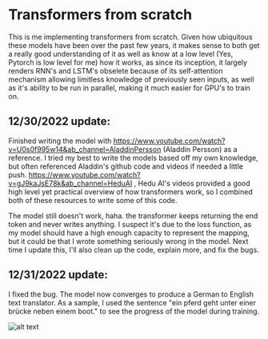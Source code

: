 # Transformers from scratch
This is me implementing transformers from scratch. 
Given how ubiquitous these models have been over the past few years, it makes sense to both get a really good understanding of it
as well as know at a low level (Yes, Pytorch is low level for me) how it works, as since its inception, it largely renders RNN's and
LSTM's obselete because of its self-attention mechanism allowing limitless knowledge of previously seen inputs, as well as it's ability to be run in parallel, making it much easier for GPU's to train on.

## 12/30/2022 update:
Finished writing the model with https://www.youtube.com/watch?v=U0s0f995w14&ab_channel=AladdinPersson (Aladdin Persson) as a reference. I tried my best
to write the models based off my own knowledge, but often referenced Aladdin's github code and videos if needed a little push. https://www.youtube.com/watch?v=gJ9kaJsE78k&ab_channel=HeduAI , Hedu AI's videos provided a good high level yet practical overview of how transformers work, so I combined both of these
resources to write some of this code.

The model still doesn't work, haha. the transformer keeps returning the end token and never writes anything. I suspect it's due to the loss function, as
my model should have a high enough capacity to represent the mapping, but it could be that I wrote something seriously wrong in the model. Next time I
update this, I'll also clean up the code, explain more, and fix the bugs.

## 12/31/2022 update:
I fixed the bug. The model now converges to produce a German to English text translator. As a sample, I used the sentence "ein pferd geht unter einer brücke neben einem boot." to see the progress of the model during training. 

![alt text](https://www.github.com/alskaf1293/transformers/images/translateSentence.PNG?raw=true)

